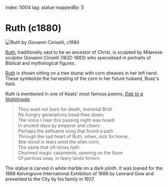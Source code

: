 index: 5004
tag: statue
mappedBy: 5

# Ruth (c1880)

![Ruth by Giovanni Ciniselli, c1880](image:ruth.jpg)

[Ruth][1], traditionally said to be an ancestor of Christ, is sculpted
by Milanese sculptor Giovanni Cinselli (1832-1883) who specialised in
portraits of Biblical and mythological figures.

[Ruth][1] is shown sitting on a tree stump with corn sheaves in her
left hand. These symbolize the harvesting of the corn in her future
huband, Boaz's field.

Ruth is mentioned in one of Keats' most famous poems, [_Ode to a
Nightingale_][2].

> Thou wast not born for death, immortal Bird!<br/>
No hungry generations tread thee down;<br/>
The voice I hear this passing night was heard<br/>
In ancient days by emperor and clown:<br/>
Perhaps the selfsame song that found a path<br/>
Through the sad heart of Ruth, when, sick for home,<br/>
She stood in tears amid the alien corn;<br/>
The same that oft-times hath<br/>
Charmed magic casements, opening on the foam<br/>
Of perilous seas, in faery lands forlorn.

The statue is carved in white marble on a dark plinth.  It was loaned
for the 1888 Kelvingrove International Exhibition of 1888 by Leonard
Gow and presented to the City by his family in 1927.

[1]: /wiki/Ruth_(biblical_figure)
[2]: http://www.online-literature.com/keats/479/
